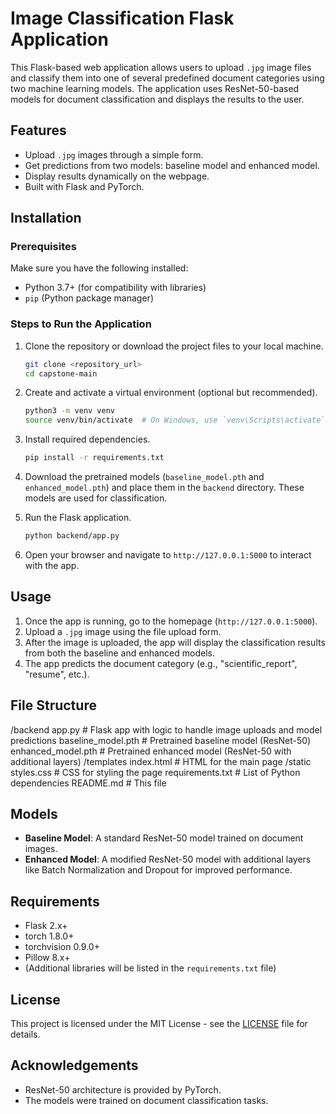 # Image Classification Flask Application

This Flask-based web application allows users to upload `.jpg` image files and classify them into one of several predefined document categories using two machine learning models. The application uses ResNet-50-based models for document classification and displays the results to the user.

## Features
- Upload `.jpg` images through a simple form.
- Get predictions from two models: baseline model and enhanced model.
- Display results dynamically on the webpage.
- Built with Flask and PyTorch.

## Installation

### Prerequisites

Make sure you have the following installed:

- Python 3.7+ (for compatibility with libraries)
- `pip` (Python package manager)

### Steps to Run the Application

1. Clone the repository or download the project files to your local machine.

    ```bash
    git clone <repository_url>
    cd capstone-main
    ```

2. Create and activate a virtual environment (optional but recommended).

    ```bash
    python3 -m venv venv
    source venv/bin/activate  # On Windows, use `venv\Scripts\activate`
    ```

3. Install required dependencies.

    ```bash
    pip install -r requirements.txt
    ```

4. Download the pretrained models (`baseline_model.pth` and `enhanced_model.pth`) and place them in the `backend` directory. These models are used for classification.

5. Run the Flask application.

    ```bash
    python backend/app.py
    ```

6. Open your browser and navigate to `http://127.0.0.1:5000` to interact with the app.

## Usage

1. Once the app is running, go to the homepage (`http://127.0.0.1:5000`).
2. Upload a `.jpg` image using the file upload form.
3. After the image is uploaded, the app will display the classification results from both the baseline and enhanced models.
4. The app predicts the document category (e.g., "scientific_report", "resume", etc.).

## File Structure

/backend
    app.py              # Flask app with logic to handle image uploads and model predictions
    baseline_model.pth  # Pretrained baseline model (ResNet-50)
    enhanced_model.pth  # Pretrained enhanced model (ResNet-50 with additional layers)
/templates
    index.html          # HTML for the main page
/static
    styles.css          # CSS for styling the page
requirements.txt        # List of Python dependencies
README.md              # This file


## Models

- **Baseline Model**: A standard ResNet-50 model trained on document images.
- **Enhanced Model**: A modified ResNet-50 model with additional layers like Batch Normalization and Dropout for improved performance.

## Requirements

- Flask 2.x+
- torch 1.8.0+
- torchvision 0.9.0+
- Pillow 8.x+
- (Additional libraries will be listed in the `requirements.txt` file)

## License

This project is licensed under the MIT License - see the [LICENSE](LICENSE) file for details.

## Acknowledgements

- ResNet-50 architecture is provided by PyTorch.
- The models were trained on document classification tasks.
